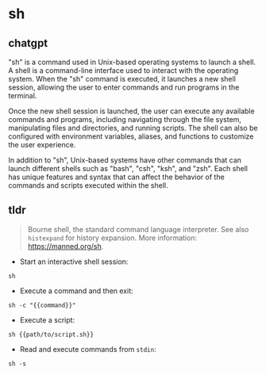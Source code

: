 # sh 
## chatgpt 
"sh" is a command used in Unix-based operating systems to launch a shell. A shell is a command-line interface used to interact with the operating system. When the "sh" command is executed, it launches a new shell session, allowing the user to enter commands and run programs in the terminal. 

Once the new shell session is launched, the user can execute any available commands and programs, including navigating through the file system, manipulating files and directories, and running scripts. The shell can also be configured with environment variables, aliases, and functions to customize the user experience.

In addition to "sh", Unix-based systems have other commands that can launch different shells such as "bash", "csh", "ksh", and "zsh". Each shell has unique features and syntax that can affect the behavior of the commands and scripts executed within the shell. 

## tldr 
 
> Bourne shell, the standard command language interpreter.
> See also `histexpand` for history expansion.
> More information: <https://manned.org/sh>.

- Start an interactive shell session:

`sh`

- Execute a command and then exit:

`sh -c "{{command}}"`

- Execute a script:

`sh {{path/to/script.sh}}`

- Read and execute commands from `stdin`:

`sh -s`
